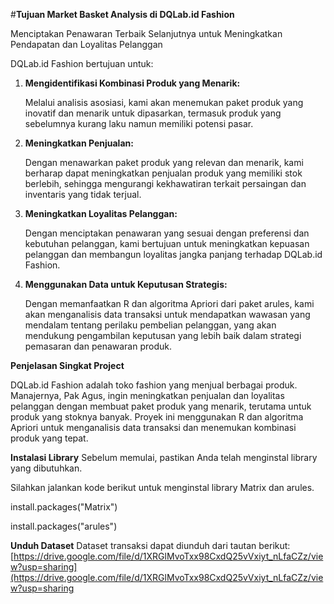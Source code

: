 #**Tujuan Market Basket Analysis di DQLab.id Fashion**

Menciptakan Penawaran Terbaik Selanjutnya untuk Meningkatkan Pendapatan dan Loyalitas Pelanggan

DQLab.id Fashion bertujuan untuk:
1. **Mengidentifikasi Kombinasi Produk yang Menarik:**

    Melalui analisis asosiasi, kami akan menemukan paket produk yang inovatif dan menarik untuk dipasarkan, termasuk produk yang sebelumnya kurang laku namun memiliki potensi pasar.
2. **Meningkatkan Penjualan:**

    Dengan menawarkan paket produk yang relevan dan menarik, kami berharap dapat meningkatkan penjualan produk yang memiliki stok berlebih, sehingga mengurangi kekhawatiran terkait persaingan dan inventaris yang tidak terjual.
3. **Meningkatkan Loyalitas Pelanggan:**

    Dengan menciptakan penawaran yang sesuai dengan preferensi dan kebutuhan pelanggan, kami bertujuan untuk meningkatkan kepuasan pelanggan dan membangun loyalitas jangka panjang terhadap DQLab.id Fashion.
4. **Menggunakan Data untuk Keputusan Strategis:**

    Dengan memanfaatkan R dan algoritma Apriori dari paket arules, kami akan menganalisis data transaksi untuk mendapatkan wawasan yang mendalam tentang perilaku pembelian pelanggan, yang akan mendukung pengambilan keputusan yang lebih baik dalam strategi pemasaran dan penawaran produk.

**Penjelasan Singkat Project**

DQLab.id Fashion adalah toko fashion yang menjual berbagai produk.  Manajernya, Pak Agus, ingin meningkatkan penjualan dan loyalitas pelanggan dengan membuat paket produk yang menarik, terutama untuk produk yang stoknya banyak.  Proyek ini menggunakan R dan algoritma Apriori untuk menganalisis data transaksi dan menemukan kombinasi produk yang tepat.

**Instalasi Library**
Sebelum memulai, pastikan Anda telah menginstal library yang dibutuhkan.

Silahkan jalankan kode berikut untuk menginstal library Matrix dan arules.

install.packages("Matrix")

install.packages("arules")


**Unduh Dataset**
Dataset transaksi dapat diunduh dari tautan berikut: [https://drive.google.com/file/d/1XRGlMvoTxx98CxdQ25vVxiyt_nLfaCZz/view?usp=sharing](https://drive.google.com/file/d/1XRGlMvoTxx98CxdQ25vVxiyt_nLfaCZz/view?usp=sharing
